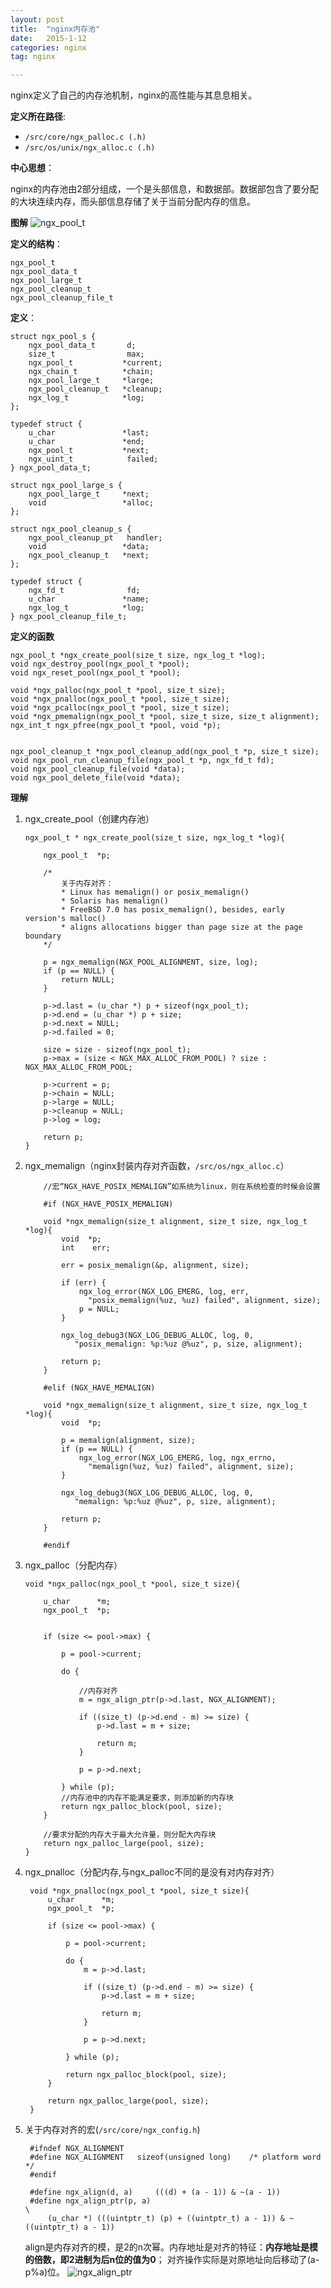 ```yaml
---
layout: post
title:  "nginx内存池"
date:   2015-1-12
categories: nginx
tag: nginx

---
```


nginx定义了自己的内存池机制，nginx的高性能与其息息相关。

**定义所在路径**:

 * `/src/core/ngx_palloc.c (.h)`
 * `/src/os/unix/ngx_alloc.c (.h)`
 
**中心思想**：

nginx的内存池由2部分组成，一个是头部信息，和数据部。数据部包含了要分配的大块连续内存，而头部信息存储了关于当前分配内存的信息。

**图解**
![ngx_pool_t](/assets/image/nginx-pool-t.jpeg)

**定义的结构**：
 
 	ngx_pool_t
 	ngx_pool_data_t
 	ngx_pool_large_t
	ngx_pool_cleanup_t
	ngx_pool_cleanup_file_t


**定义**：

	struct ngx_pool_s {
    	ngx_pool_data_t       d;
    	size_t                max;
    	ngx_pool_t           *current;
    	ngx_chain_t          *chain;
    	ngx_pool_large_t     *large;
    	ngx_pool_cleanup_t   *cleanup;
    	ngx_log_t            *log;
	};
	
	typedef struct {
    	u_char               *last;
    	u_char               *end;
    	ngx_pool_t           *next;
    	ngx_uint_t            failed;
	} ngx_pool_data_t;

	struct ngx_pool_large_s {
    	ngx_pool_large_t     *next;
    	void                 *alloc;
	};
	
	struct ngx_pool_cleanup_s {
    	ngx_pool_cleanup_pt   handler;
    	void                 *data;
    	ngx_pool_cleanup_t   *next;
	};
	
	typedef struct {
    	ngx_fd_t              fd;
    	u_char               *name;
    	ngx_log_t            *log;
	} ngx_pool_cleanup_file_t;



**定义的函数**

	ngx_pool_t *ngx_create_pool(size_t size, ngx_log_t *log);
	void ngx_destroy_pool(ngx_pool_t *pool);
	void ngx_reset_pool(ngx_pool_t *pool);

	void *ngx_palloc(ngx_pool_t *pool, size_t size);
	void *ngx_pnalloc(ngx_pool_t *pool, size_t size);
	void *ngx_pcalloc(ngx_pool_t *pool, size_t size);
	void *ngx_pmemalign(ngx_pool_t *pool, size_t size, size_t alignment);
	ngx_int_t ngx_pfree(ngx_pool_t *pool, void *p);


	ngx_pool_cleanup_t *ngx_pool_cleanup_add(ngx_pool_t *p, size_t size);
	void ngx_pool_run_cleanup_file(ngx_pool_t *p, ngx_fd_t fd);
	void ngx_pool_cleanup_file(void *data);
	void ngx_pool_delete_file(void *data);



**理解**

1.  ngx_create_pool（创建内存池）
 
		ngx_pool_t * ngx_create_pool(size_t size, ngx_log_t *log){
		
			ngx_pool_t  *p;
	
			/*
			    关于内存对齐：
 				* Linux has memalign() or posix_memalign()
 				* Solaris has memalign()
 				* FreeBSD 7.0 has posix_memalign(), besides, early version's malloc()
 				* aligns allocations bigger than page size at the page boundary
 			*/
 			
    		p = ngx_memalign(NGX_POOL_ALIGNMENT, size, log);
    		if (p == NULL) {
        		return NULL;
    		}

    		p->d.last = (u_char *) p + sizeof(ngx_pool_t);
    		p->d.end = (u_char *) p + size;
    		p->d.next = NULL;
    		p->d.failed = 0;

    		size = size - sizeof(ngx_pool_t);
    		p->max = (size < NGX_MAX_ALLOC_FROM_POOL) ? size : NGX_MAX_ALLOC_FROM_POOL;

    		p->current = p;
    		p->chain = NULL;
    		p->large = NULL;
    		p->cleanup = NULL;
    		p->log = log;
	
    		return p;
		}
		
		
		
2.  ngx_memalign（nginx封装内存对齐函数，`/src/os/ngx_alloc.c`）
		
			//宏“NGX_HAVE_POSIX_MEMALIGN”如系统为linux，则在系统检查的时候会设置
		
			#if (NGX_HAVE_POSIX_MEMALIGN)

			void *ngx_memalign(size_t alignment, size_t size, ngx_log_t *log){
    			void  *p;
    			int    err;

    			err = posix_memalign(&p, alignment, size);

    			if (err) {
        			ngx_log_error(NGX_LOG_EMERG, log, err,
                      "posix_memalign(%uz, %uz) failed", alignment, size);
        			p = NULL;
    			}

    			ngx_log_debug3(NGX_LOG_DEBUG_ALLOC, log, 0,
                   "posix_memalign: %p:%uz @%uz", p, size, alignment);

    			return p;
			}

			#elif (NGX_HAVE_MEMALIGN)

			void *ngx_memalign(size_t alignment, size_t size, ngx_log_t *log){
    			void  *p;

    			p = memalign(alignment, size);
    			if (p == NULL) {
        			ngx_log_error(NGX_LOG_EMERG, log, ngx_errno,
                      "memalign(%uz, %uz) failed", alignment, size);
    			}

    			ngx_log_debug3(NGX_LOG_DEBUG_ALLOC, log, 0,
                   "memalign: %p:%uz @%uz", p, size, alignment);

    			return p;
			}

			#endif


3.	ngx_palloc（分配内存）
	
		void *ngx_palloc(ngx_pool_t *pool, size_t size){
    		
    		u_char      *m;
    		ngx_pool_t  *p;
			
			
    		if (size <= pool->max) {

        		p = pool->current;

        		do {
        		
        			//内存对齐
            		m = ngx_align_ptr(p->d.last, NGX_ALIGNMENT);

            		if ((size_t) (p->d.end - m) >= size) {
               			p->d.last = m + size;

                		return m;
            		}

            		p = p->d.next;

        		} while (p);
				//内存池中的内存不能满足要求，则添加新的内存块
        		return ngx_palloc_block(pool, size);
    		}
    		
			//要求分配的内存大于最大允许量，则分配大内存块
    		return ngx_palloc_large(pool, size);
		}

4. ngx_pnalloc（分配内存,与ngx_palloc不同的是没有对内存对齐）

		void *ngx_pnalloc(ngx_pool_t *pool, size_t size){
    		u_char      *m;
    		ngx_pool_t  *p;

    		if (size <= pool->max) {

        		p = pool->current;

        		do {
            		m = p->d.last;

            		if ((size_t) (p->d.end - m) >= size) {
                		p->d.last = m + size;

                		return m;
            		}

            		p = p->d.next;

        		} while (p);

        		return ngx_palloc_block(pool, size);
    		}

    		return ngx_palloc_large(pool, size);
		}

5. 关于内存对齐的宏(`/src/core/ngx_config.h`)
	
	
		#ifndef NGX_ALIGNMENT
		#define NGX_ALIGNMENT   sizeof(unsigned long)    /* platform word */
		#endif
	
		#define ngx_align(d, a)     (((d) + (a - 1)) & ~(a - 1))
		#define ngx_align_ptr(p, a)                                                   \
    		(u_char *) (((uintptr_t) (p) + ((uintptr_t) a - 1)) & ~((uintptr_t) a - 1))
    
		
	align是内存对齐的模，是2的n次幂。内存地址是对齐的特征：**内存地址是模的倍数，即2进制为后n位的值为0**；
	对齐操作实际是对原地址向后移动了(a-p%a)位。
	![ngx_align_ptr](/assets/image/ngx_align.gif)




